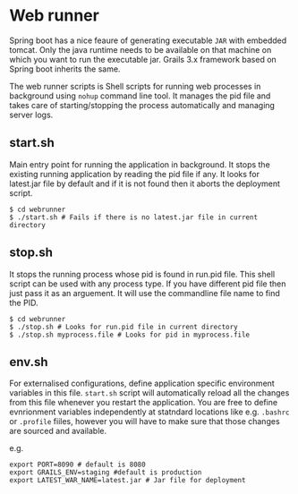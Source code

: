 # Web runner

Spring boot has a nice feaure of generating executable `JAR` with embedded tomcat. Only the java runtime needs to be available on that machine on which you want to run the executable jar. Grails 3.x framework based on Spring boot inherits the same.

The web runner scripts is Shell scripts for running web processes in background using `nohup` command line tool. It manages the pid file and takes care of starting/stopping the process automatically and managing server logs.

## start.sh

Main entry point for running the application in background. It stops the existing running application by reading the pid file if any. It looks for latest.jar file by default and if it is not found then it aborts the deployment script.

```
$ cd webrunner
$ ./start.sh # Fails if there is no latest.jar file in current directory
```

## stop.sh 

It stops the running process whose pid is found in run.pid file. This shell script can be used with any process type. If you have different pid file then just pass it as an arguement. It will use the commandline file name to find the PID.

```
$ cd webrunner
$ ./stop.sh # Looks for run.pid file in current directory
$ ./stop.sh myprocess.file # Looks for pid in myprocess.file
```

## env.sh

For externalised configurations, define application specific environment variables in this file. `start.sh` script will automatically reload all the changes from this file whenever you restart the application. You are free to define evnrionment variables independently at statndard locations like e.g. `.bashrc` or `.profile` fiiles, however you will have to make sure that those changes are sourced and available.

e.g.

```
export PORT=8090 # default is 8080
export GRAILS_ENV=staging #default is production
export LATEST_WAR_NAME=latest.jar # Jar file for deployment
```


